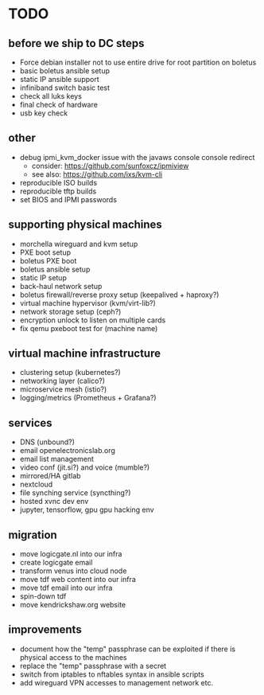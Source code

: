 # TODO

## before we ship to DC steps
- Force debian installer not to use entire drive for root partition on boletus
- basic boletus ansible setup
- static IP ansible support
- infiniband switch basic test
- check all luks keys
- final check of hardware
- usb key check

## other
- debug ipmi\_kvm\_docker issue with the javaws console console redirect
  - consider: https://github.com/sunfoxcz/ipmiview
  - see also: https://github.com/ixs/kvm-cli
- reproducible ISO builds
- reproducible tftp builds
- set BIOS and IPMI passwords

## supporting physical machines
- morchella wireguard and kvm setup
- PXE boot setup
- boletus PXE boot
- boletus ansible setup
- static IP setup
- back-haul network setup
- boletus firewall/reverse proxy setup (keepalived + haproxy?)
- virtual machine hypervisor (kvm/virt-lib?)
- network storage setup (ceph?)
- encryption unlock to listen on multiple cards
- fix qemu pxeboot test for (machine name)

## virtual machine infrastructure
- clustering setup (kubernetes?)
- networking layer (calico?)
- microservice mesh (istio?)
- logging/metrics (Prometheus + Grafana?)

## services
- DNS (unbound?)
- email openelectronicslab.org
- email list management
- video conf (jit.si?) and voice (mumble?)
- mirrored/HA gitlab
- nextcloud
- file synching service (syncthing?)
- hosted xvnc dev env
- jupyter, tensorflow, gpu gpu hacking env

## migration
- move logicgate.nl into our infra
- create logicgate email
- transform venus into cloud node
- move tdf web content into our infra
- move tdf email into our infra
- spin-down tdf
- move kendrickshaw.org website

## improvements
- document how the "temp" passphrase can be exploited if there is physical
  access to the machines
- replace the "temp" passphrase with a secret
- switch from iptables to nftables syntax in ansible scripts
- add wireguard VPN accesses to management network etc.
